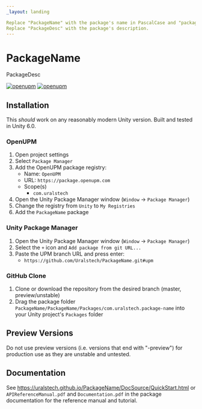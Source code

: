 ```yaml
---
_layout: landing

Replace "PackageName" with the package's name in PascalCase and "package-name" with the name in hyphenated lowercase.
Replace "PackageDesc" with the package's description.
---
```


# PackageName

PackageDesc

[![openupm](https://img.shields.io/npm/v/com.uralstech.package-name?label=openupm&registry_uri=https://package.openupm.com)](https://openupm.com/packages/com.uralstech.package-name/)
[![openupm](https://img.shields.io/badge/dynamic/json?color=brightgreen&label=downloads&query=%24.downloads&suffix=%2Fmonth&url=https%3A%2F%2Fpackage.openupm.com%2Fdownloads%2Fpoint%2Flast-month%2Fcom.uralstech.package-name)](https://openupm.com/packages/com.uralstech.package-name/)

## Installation

This *should* work on any reasonably modern Unity version. Built and tested in Unity 6.0.

### OpenUPM

1. Open project settings
2. Select `Package Manager`
3. Add the OpenUPM package registry:
    - Name: `OpenUPM`
    - URL: `https://package.openupm.com`
    - Scope(s)
        - `com.uralstech`
4. Open the Unity Package Manager window (`Window` -> `Package Manager`)
5. Change the registry from `Unity` to `My Registries`
6. Add the `PackageName` package

### Unity Package Manager

1. Open the Unity Package Manager window (`Window` -> `Package Manager`)
2. Select the `+` icon and `Add package from git URL...`
3. Paste the UPM branch URL and press enter:
    - `https://github.com/Uralstech/PackageName.git#upm`

### GitHub Clone

1. Clone or download the repository from the desired branch (master, preview/unstable)
2. Drag the package folder `PackageName/PackageName/Packages/com.uralstech.package-name` into your Unity project's `Packages` folder

## Preview Versions

Do not use preview versions (i.e. versions that end with "-preview") for production use as they are unstable and untested.

## Documentation

See <https://uralstech.github.io/PackageName/DocSource/QuickStart.html> or `APIReferenceManual.pdf` and `Documentation.pdf` in the package documentation for the reference manual and tutorial.
